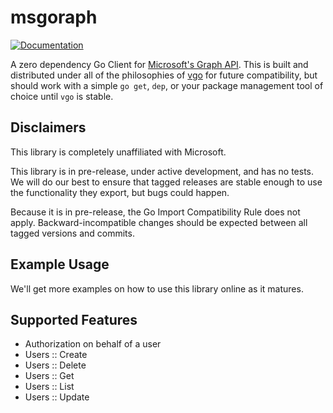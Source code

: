 # msgoraph

[![Documentation](https://godoc.org/github.com/mhoc/msgoraph?status.svg)](http://godoc.org/github.com/mhoc/msgoraph)

A zero dependency Go Client for [Microsoft's Graph API](https://developer.microsoft.com/en-us/graph/docs/concepts/overview). This is built and distributed under all of the philosophies of [vgo](https://research.swtch.com/vgo) for future compatibility, but should work with a simple `go get`, `dep`, or your package management tool of choice until `vgo` is stable. 

## Disclaimers

This library is completely unaffiliated with Microsoft.

This library is in pre-release, under active development, and has no tests. We will do our best to ensure that tagged releases are stable enough to use the functionality they export, but bugs could happen. 

Because it is in pre-release, the Go Import Compatibility Rule does not apply. Backward-incompatible changes should be expected between all tagged versions and commits. 

## Example Usage

We'll get more examples on how to use this library online as it matures.

## Supported Features

- Authorization on behalf of a user
- Users :: Create
- Users :: Delete
- Users :: Get
- Users :: List
- Users :: Update
